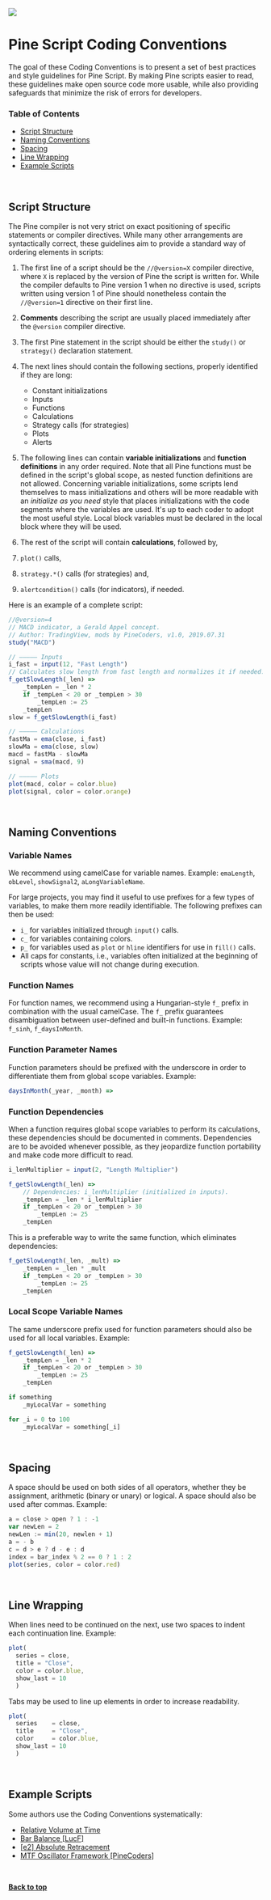 <!-- Global site tag (gtag.js) - Google Analytics -->
<script async src="https://www.googletagmanager.com/gtag/js?id=UA-147975914-1"></script>
<script>
  window.dataLayer = window.dataLayer || [];
  function gtag(){dataLayer.push(arguments);}
  gtag('js', new Date());

  gtag('config', 'UA-147975914-1');
</script>

[<img src="https://www.pinecoders.com/images/PineCodersLong.png">](https://www.pinecoders.com/)

# Pine Script Coding Conventions
The goal of these Coding Conventions is to present a set of best practices and style guidelines for Pine Script. By making Pine scripts easier to read, these guidelines make open source code more usable, while also providing safeguards that minimize the risk of errors for developers.

### Table of Contents

- [Script Structure](#script-structure)
- [Naming Conventions](#naming-conventions)
- [Spacing](#spacing)
- [Line Wrapping](#line-wrapping)
- [Example Scripts](#example-scripts)


<br>

## Script Structure

The Pine compiler is not very strict on exact positioning of specific statements or compiler directives. While many other arrangements are syntactically correct, these guidelines aim to provide a standard way of ordering elements in scripts:

1. The first line of a script should be the `//@version=X` compiler directive, where `X` is replaced by the version of Pine the script is written for. While the compiler defaults to Pine version 1 when no directive is used, scripts written using version 1 of Pine should nonetheless contain the `//@version=1` directive on their first line.

1. **Comments** describing the script are usually placed immediately after the `@version` compiler directive.

1. The first Pine statement in the script should be either the `study()` or `strategy()` declaration statement.

1. The next lines should contain the following sections, properly identified if they are long:

    - Constant initializations
    - Inputs
    - Functions
    - Calculations
    - Strategy calls (for strategies)
    - Plots
    - Alerts

1. The following lines can contain **variable initializations** and **function definitions** in any order required. Note that all Pine functions must be defined in the script's global scope, as nested function definitions are not allowed. Concerning variable initializations, some scripts lend themselves to mass initializations and others will be more readable with an *initialize as you need* style that places initializations with the code segments where the variables are used. It's up to each coder to adopt the most useful style. Local block variables must be declared in the local block where they will be used.

1. The rest of the script will contain **calculations**, followed by,

1. `plot()` calls,
1. `strategy.*()` calls (for strategies) and,
1. `alertcondition()` calls (for indicators), if needed.

Here is an example of a complete script:

```js
//@version=4
// MACD indicator, a Gerald Appel concept.
// Author: TradingView, mods by PineCoders, v1.0, 2019.07.31
study("MACD")

// ————— Inputs
i_fast = input(12, "Fast Length")
// Calculates slow length from fast length and normalizes it if needed.
f_getSlowLength(_len) =>
    _tempLen = _len * 2
    if _tempLen < 20 or _tempLen > 30
        _tempLen := 25
    _tempLen
slow = f_getSlowLength(i_fast)

// ————— Calculations
fastMa = ema(close, i_fast)
slowMa = ema(close, slow)
macd = fastMa - slowMa
signal = sma(macd, 9)

// ————— Plots
plot(macd, color = color.blue)
plot(signal, color = color.orange)
```


<br>

## Naming Conventions

### Variable Names

We recommend using camelCase for variable names. Example: `emaLength`, `obLevel`, `showSignal2`, `aLongVariableName`.

For large projects, you may find it useful to use prefixes for a few types of variables, to make them more readily identifiable. The following prefixes can then be used:

- `i_` for variables initialized through `input()` calls.
- `c_` for variables containing colors.
- `p_` for variables used as `plot` or `hline` identifiers for use in `fill()` calls.
- All caps for constants, i.e., variables often initialized at the beginning of scripts whose value will not change during execution.


### Function Names

For function names, we recommend using a Hungarian-style `f_` prefix in combination with the usual camelCase. The `f_` prefix guarantees disambiguation between user-defined and built-in functions. Example: `f_sinh`, `f_daysInMonth`.

### Function Parameter Names

Function parameters should be prefixed with the underscore in order to differentiate them from global scope variables. Example:
```js
daysInMonth(_year, _month) =>
```

### Function Dependencies

When a function requires global scope variables to perform its calculations, these dependencies should be documented in comments. Dependencies are to be avoided whenever possible, as they jeopardize function portability and make code more difficult to read.
```js
i_lenMultiplier = input(2, "Length Multiplier")

f_getSlowLength(_len) =>
    // Dependencies: i_lenMultiplier (initialized in inputs). 
    _tempLen = _len * i_lenMultiplier
    if _tempLen < 20 or _tempLen > 30
        _tempLen := 25
    _tempLen
```

This is a preferable way to write the same function, which eliminates dependencies:
```js
f_getSlowLength(_len, _mult) =>
    _tempLen = _len * _mult
    if _tempLen < 20 or _tempLen > 30
        _tempLen := 25
    _tempLen
```

### Local Scope Variable Names

The same underscore prefix used for function parameters should also be used for all local variables. Example:
```js
f_getSlowLength(_len) =>
    _tempLen = _len * 2
    if _tempLen < 20 or _tempLen > 30
        _tempLen := 25
    _tempLen
```
```js
if something
    _myLocalVar = something
```
```js
for _i = 0 to 100
    _myLocalVar = something[_i]
```


<br>

## Spacing

A space should be used on both sides of all operators, whether they be assignment, arithmetic (binary or unary) or logical. A space should also be used after commas. Example:
```js
a = close > open ? 1 : -1
var newLen = 2
newLen := min(20, newlen + 1)
a = - b
c = d > e ? d - e : d
index = bar_index % 2 == 0 ? 1 : 2
plot(series, color = color.red)
```


<br>

## Line Wrapping

When lines need to be continued on the next, use two spaces to indent each continuation line. Example:
```js
plot(
  series = close,
  title = "Close",
  color = color.blue,
  show_last = 10
  )
```

Tabs may be used to line up elements in order to increase readability.
```js
plot(
  series    = close,
  title     = "Close",
  color     = color.blue,
  show_last = 10
  )
```

<br>

## Example Scripts

Some authors use the Coding Conventions systematically:
- [Relative Volume at Time](https://www.tradingview.com/script/n0f50JKv-Relative-Volume-at-Time/)
- [Bar Balance [LucF]](https://www.tradingview.com/script/lcgCwWwI-Bar-Balance-LucF/)
- [[e2] Absolute Retracement](https://www.tradingview.com/script/X87V5IBs-e2-Absolute-Retracement/)
- [MTF Oscillator Framework [PineCoders]](https://www.tradingview.com/script/Wvcqygsx-MTF-Oscillator-Framework-PineCoders/)


<br>

**[Back to top](#table-of-contents)**
